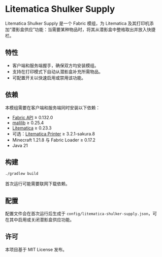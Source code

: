 # Litematica Shulker Supply

Litematica Shulker Supply 是一个 Fabric 模组，为 Litematica 及其打印机添加“潜影盒供应”功能：当需要某种物品时，将其从潜影盒中整格取出并放入快捷栏。

## 特性

- 客户端和服务端握手，确保双方均安装模组。
- 支持在打印模式下自动从潜影盒补充所需物品。
- 可配置开关以快速启用或禁用该功能。

## 依赖

本模组需要在客户端和服务端同时安装以下依赖：

- [Fabric API](https://modrinth.com/mod/fabric-api) ≥ 0.132.0
- [malilib](https://modrinth.com/mod/malilib) ≥ 0.25.4
- [Litematica](https://modrinth.com/mod/litematica) ≥ 0.23.3
- 可选：[Litematica Printer](https://modrinth.com/mod/litematica-printer) ≥ 3.2.1-sakura.8
- Minecraft 1.21.8 与 Fabric Loader ≥ 0.17.2
- Java 21

## 构建

```bash
./gradlew build
```

首次运行可能需要联网下载依赖。

## 配置

配置文件会在首次运行后生成于 `config/litematica-shulker-supply.json`，可在其中启用或关闭潜影盒供应功能。

## 许可

本项目基于 MIT License 发布。
